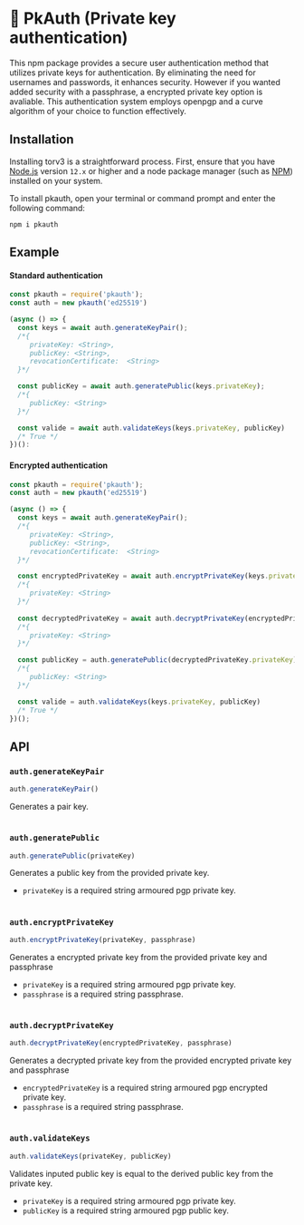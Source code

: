 # 🔑 PkAuth (Private key authentication)

This npm package provides a secure user authentication method that utilizes private keys for authentication. By eliminating the need for usernames and passwords, it enhances security. However if you wanted added security with a passphrase, a encrypted private key option is avaliable. This authentication system employs openpgp and a curve algorithm of your choice to function effectively.

## Installation

Installing torv3 is a straightforward process. First, ensure that you have [Node.js](https://nodejs.org/) version `12.x` or higher and a node package manager (such as [NPM](https://www.npmjs.com/)) installed on your system.

To install pkauth, open your terminal or command prompt and enter the following command:

```
npm i pkauth
```

## Example

#### Standard authentication
```js
const pkauth = require('pkauth');
const auth = new pkauth('ed25519')

(async () => {
  const keys = await auth.generateKeyPair();
  /*{
     privateKey: <String>,
     publicKey: <String>,
     revocationCertificate:  <String>
  }*/

  const publicKey = await auth.generatePublic(keys.privateKey);
  /*{
     publicKey: <String>
  }*/

  const valide = await auth.validateKeys(keys.privateKey, publicKey)
  /* True */
})():

```

#### Encrypted authentication
```js
const pkauth = require('pkauth');
const auth = new pkauth('ed25519')

(async () => {
  const keys = await auth.generateKeyPair();
  /*{
     privateKey: <String>,
     publicKey: <String>,
     revocationCertificate:  <String>
  }*/

  const encryptedPrivateKey = await auth.encryptPrivateKey(keys.privateKey, 'SuperSecurePassPhrase')
  /*{
     privateKey: <String>
  }*/
  
  const decryptedPrivateKey = await auth.decryptPrivateKey(encryptedPrivateKey.privateKey, 'SuperSecurePassPhrase')
  /*{
     privateKey: <String>
  }*/

  const publicKey = auth.generatePublic(decryptedPrivateKey.privateKey);
  /*{
     publicKey: <String>
  }*/

  const valide = auth.validateKeys(keys.privateKey, publicKey)
  /* True */
})();

```

## API

### `auth.generateKeyPair`
```js
auth.generateKeyPair()
```
Generates a pair key.

# 

### `auth.generatePublic`
```js
auth.generatePublic(privateKey)
```
Generates a public key from the provided private key.
- `privateKey` is a required string armoured pgp private key.

# 

### `auth.encryptPrivateKey`
```js
auth.encryptPrivateKey(privateKey, passphrase)
```
Generates a encrypted private key from the provided private key and passphrase
- `privateKey` is a required string armoured pgp private key.
- `passphrase` is a required string passphrase.

# 

### `auth.decryptPrivateKey`
```js
auth.decryptPrivateKey(encryptedPrivateKey, passphrase)
```
Generates a decrypted private key from the provided encrypted private key and passphrase
- `encryptedPrivateKey` is a required string armoured pgp encrypted private key.
- `passphrase` is a required string passphrase.

# 

### `auth.validateKeys`
```js
auth.validateKeys(privateKey, publicKey)
```
Validates inputed public key is equal to the derived public key from the private key.
- `privateKey` is a required string armoured pgp private key.
- `publicKey` is a required string armoured pgp public key.
